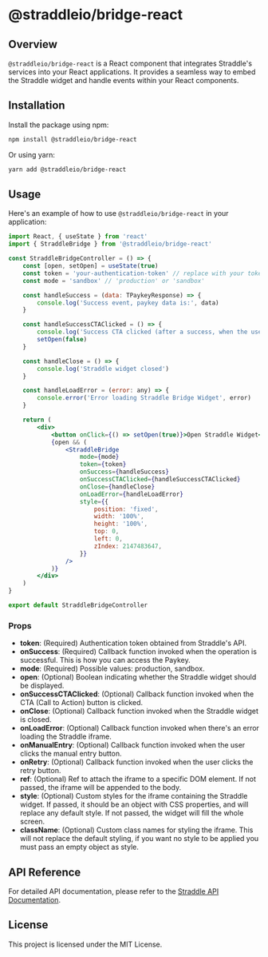 # @straddleio/bridge-react

## Overview

`@straddleio/bridge-react` is a React component that integrates Straddle's services into your React applications. It provides a seamless way to embed the Straddle widget and handle events within your React components.

## Installation

Install the package using npm:

```bash
npm install @straddleio/bridge-react
```

Or using yarn:

```bash
yarn add @straddleio/bridge-react
```

## Usage

Here's an example of how to use `@straddleio/bridge-react` in your application:

```jsx
import React, { useState } from 'react'
import { StraddleBridge } from '@straddleio/bridge-react'

const StraddleBridgeController = () => {
    const [open, setOpen] = useState(true)
    const token = 'your-authentication-token' // replace with your token
    const mode = 'sandbox' // 'production' or 'sandbox'

    const handleSuccess = (data: TPaykeyResponse) => {
        console.log('Success event, paykey data is:', data)
    }

    const handleSuccessCTAClicked = () => {
        console.log('Success CTA clicked (after a success, when the user clicks the CTA button)')
        setOpen(false)
    }

    const handleClose = () => {
        console.log('Straddle widget closed')
    }

    const handleLoadError = (error: any) => {
        console.error('Error loading Straddle Bridge Widget', error)
    }

    return (
        <div>
            <button onClick={() => setOpen(true)}>Open Straddle Widget</button>
            {open && (
                <StraddleBridge
                    mode={mode}
                    token={token}
                    onSuccess={handleSuccess}
                    onSuccessCTAClicked={handleSuccessCTAClicked}
                    onClose={handleClose}
                    onLoadError={handleLoadError}
                    style={{
                        position: 'fixed',
                        width: '100%',
                        height: '100%',
                        top: 0,
                        left: 0,
                        zIndex: 2147483647,
                    }}
                />
            )}
        </div>
    )
}

export default StraddleBridgeController
```

### Props

-   **token**: (Required) Authentication token obtained from Straddle's API.
-   **onSuccess**: (Required) Callback function invoked when the operation is successful. This is how you can access the Paykey.
-   **mode**: (Required) Possible values: production, sandbox.
-   **open**: (Optional) Boolean indicating whether the Straddle widget should be displayed.
-   **onSuccessCTAClicked**: (Optional) Callback function invoked when the CTA (Call to Action) button is clicked.
-   **onClose**: (Optional) Callback function invoked when the Straddle widget is closed.
-   **onLoadError**: (Optional) Callback function invoked when there's an error loading the Straddle iframe.
-   **onManualEntry**: (Optional) Callback function invoked when the user clicks the manual entry button.
-   **onRetry**: (Optional) Callback function invoked when the user clicks the retry button.
-   **ref**: (Optional) Ref to attach the iframe to a specific DOM element. If not passed, the iframe will be appended to the body.
-   **style**: (Optional) Custom styles for the iframe containing the Straddle widget. If passed, it should be an object with CSS properties, and will replace any default style. If not passed, the widget will fill the whole screen.
-   **className**: (Optional) Custom class names for styling the iframe. This will not replace the default styling, if you want no style to be applied you must pass an empty object as style.

## API Reference

For detailed API documentation, please refer to the [Straddle API Documentation](https://docs.straddle.io/guides/bridge/widget).

## License

This project is licensed under the MIT License.
